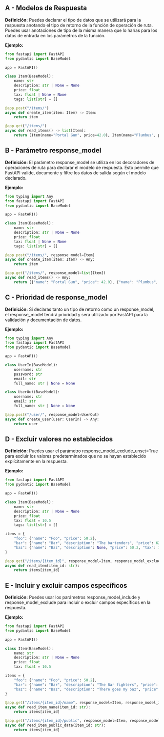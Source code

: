 ## A - Modelos de Respuesta

**Definición:** Puedes declarar el tipo de datos que se utilizará para la respuesta anotando el tipo de retorno de la función de operación de ruta. Puedes usar anotaciones de tipo de la misma manera que lo harías para los datos de entrada en los parámetros de la función.

**Ejemplo:**

```python
from fastapi import FastAPI
from pydantic import BaseModel

app = FastAPI()

class Item(BaseModel):
    name: str
    description: str | None = None
    price: float
    tax: float | None = None
    tags: list[str] = []

@app.post("/items/")
async def create_item(item: Item) -> Item:
    return item

@app.get("/items/")
async def read_items() -> list[Item]:
    return [Item(name="Portal Gun", price=42.0), Item(name="Plumbus", price=32.0)]
```

## B - Parámetro response_model

**Definición:** El parámetro response_model se utiliza en los decoradores de operaciones de ruta para declarar el modelo de respuesta. Esto permite que FastAPI valide, documente y filtre los datos de salida según el modelo declarado.

**Ejemplo:**

```python
from typing import Any
from fastapi import FastAPI
from pydantic import BaseModel

app = FastAPI()

class Item(BaseModel):
    name: str
    description: str | None = None
    price: float
    tax: float | None = None
    tags: list[str] = []

@app.post("/items/", response_model=Item)
async def create_item(item: Item) -> Any:
    return item

@app.get("/items/", response_model=list[Item])
async def read_items() -> Any:
    return [{"name": "Portal Gun", "price": 42.0}, {"name": "Plumbus", "price": 32.0}]
```

## C - Prioridad de response_model

**Definición:** Si declaras tanto un tipo de retorno como un response_model, el response_model tendrá prioridad y será utilizado por FastAPI para la validación y documentación de datos.

**Ejemplo:**

```python
from typing import Any
from fastapi import FastAPI
from pydantic import BaseModel

app = FastAPI()

class UserIn(BaseModel):
    username: str
    password: str
    email: str
    full_name: str | None = None

class UserOut(BaseModel):
    username: str
    email: str
    full_name: str | None = None

@app.post("/user/", response_model=UserOut)
async def create_user(user: UserIn) -> Any:
    return user
```

## D - Excluir valores no establecidos

**Definición:** Puedes usar el parámetro response_model_exclude_unset=True para excluir los valores predeterminados que no se hayan establecido explícitamente en la respuesta.

**Ejemplo:**

```python
from fastapi import FastAPI
from pydantic import BaseModel

app = FastAPI()

class Item(BaseModel):
    name: str
    description: str | None = None
    price: float
    tax: float = 10.5
    tags: list[str] = []

items = {
    "foo": {"name": "Foo", "price": 50.2},
    "bar": {"name": "Bar", "description": "The bartenders", "price": 62, "tax": 20.2},
    "baz": {"name": "Baz", "description": None, "price": 50.2, "tax": 10.5, "tags": []},
}

@app.get("/items/{item_id}", response_model=Item, response_model_exclude_unset=True)
async def read_item(item_id: str):
    return items[item_id]
```

## E - Incluir y excluir campos específicos

**Definición:** Puedes usar los parámetros response_model_include y response_model_exclude para incluir o excluir campos específicos en la respuesta.

**Ejemplo:**

```python
from fastapi import FastAPI
from pydantic import BaseModel

app = FastAPI()

class Item(BaseModel):
    name: str
    description: str | None = None
    price: float
    tax: float = 10.5

items = {
    "foo": {"name": "Foo", "price": 50.2},
    "bar": {"name": "Bar", "description": "The Bar fighters", "price": 62, "tax": 20.2},
    "baz": {"name": "Baz", "description": "There goes my baz", "price": 50.2, "tax": 10.5},
}

@app.get("/items/{item_id}/name", response_model=Item, response_model_include={"name", "description"})
async def read_item_name(item_id: str):
    return items[item_id]

@app.get("/items/{item_id}/public", response_model=Item, response_model_exclude={"tax"})
async def read_item_public_data(item_id: str):
    return items[item_id]
```
